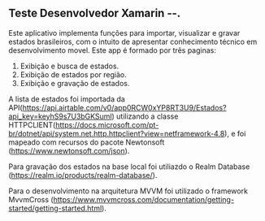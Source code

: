 ## Teste Desenvolvedor Xamarin --.

 Este aplicativo implementa funções para importar, visualizar e gravar estados brasileiros, com o intuito de apresentar conhecimento
 técnico em desenvolvimento movel. Este app é formado por três paginas: 
  1) Exibição e busca de estados.
  2) Exibição de estados por região.
  3) Exibição e gravação de estados.
 
 A lista de estados foi importada da API(https://api.airtable.com/v0/app0RCW0xYP8RT3U9/Estados?api_key=keyhS9s7U3bGKSuml) utilizando 
 a classe HTTPCLIENT(https://docs.microsoft.com/pt-br/dotnet/api/system.net.http.httpclient?view=netframework-4.8), e foi mapeado com
 recursos do pacote Newtonsoft (https://www.newtonsoft.com/json).
 
 Para gravação dos estados na base local foi utiliazdo o Realm Database (https://realm.io/products/realm-database/).
 
 Para o desenvolvimento na arquitetura MVVM foi utilizado o framework MvvmCross 
 (https://www.mvvmcross.com/documentation/getting-started/getting-started.html).
